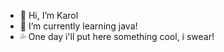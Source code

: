 - 👋 Hi, I’m Karol
- 🌱 I’m currently learning java!
- 💦 One day i'll put here something cool, i swear!

<!---
dobrywieczur/dobrywieczur is a ✨ special ✨ repository because its `README.md` (this file) appears on your GitHub profile.
You can click the Preview link to take a look at your changes.
--->
